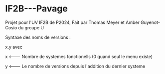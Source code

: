# IF2B---Pavage
Projet pour l'UV IF2B de P2024, Fait par Thomas Meyer et Amber Guyenot-Cosio du groupe U


Syntaxe des noms de versions :

x.y avec

x <--- Nombre de systemes fonctionells (0 quand seul le menu existe)

y <--- Le nombre de versions depuis l'addition du dernier systeme
